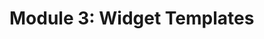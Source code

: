 # Module 3: Widget Templates 

<!--

<div class="ahead">
<h4>Learning Objectives</h4>
In this module, you'll learn how to customize and control the Widget Presentation through the use of Widget Templates.

<h4>Tasks to Accomplish</h4>
<ul>
    <li>Create a Widget Template for the Asset Publisher in order to control the presentation of self-publishing blog articles</li>
    <li>Create a Widget Template for the Navigation Menu</li>
</ul>

<h4>Exercise Prerequisites</h4>
<ul>
    <li>Java JDK Installed to Run Liferay
    <ul>
        <li>Download here: <a href="https://www.oracle.com/technetwork/java/javase/downloads/jdk11-downloads-5066655.html">https://www.oracle.com/technetwork/java/javase/downloads/jdk11-downloads-5066655.html</a>
        </li>
        <li>Instructions on Installation here: <a href="https://www.java.com/en/download/help/download_options.xml">https://www.java.com/en/download/help/download_options.xml</a>
        </li>
    </ul>
    <li>Liferay Tomcat bundle installed in the following folder:</li>
	<ul>	
		<li> Windows: <code>C:\liferay\bundles</code></li>
        <ul>
            <li>Start Liferay by double-clicking the <code>startup.bat</code> file.</li>
        </ul>
		<li> Unix Systems: <code>[user-home]/liferay/bundles</code></li>
        <ul>
            <li>Start Liferay by using <code>catalina.sh</code> run in the Terminal.</li>
        </ul>
	</ul>
    <li>Unzipped module exercise files in the following folder structure:
    <ul>
        <li> Windows: <code>C:\liferay</code></li>
        <li> Unix Systems: <code>[user-home]/liferay</code></li>
    </ul>
    <li>Visual Studio Code Text Editor</li>
    <ul>
        <li>Download and install from: <a href="https://code.visualstudio.com/">https://code.visualstudio.com/</a></li>
    </ul>
</ul>
</div>

-->